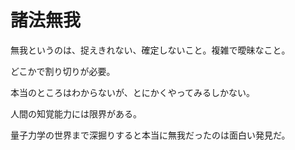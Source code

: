 # 諸法無我

無我というのは、捉えきれない、確定しないこと。複雑で曖昧なこと。

どこかで割り切りが必要。

本当のところはわからないが、とにかくやってみるしかない。

人間の知覚能力には限界がある。

量子力学の世界まで深掘りすると本当に無我だったのは面白い発見だ。
